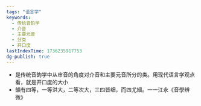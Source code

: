 ```yaml
---
tags: "语言学"
keywords:
  - 传统音韵学
  - 介音
  - 主要元音
  - 分类
  - 开口度
lastIndexTime: 1736235917753
dg-publish: true
---
```

- 是传统音韵学中从审音的角度对介音和主要元音所分的类。用现代语言学观点看，就是开口度的大小
- 韻有四等，一等洪大，二等次大，三四皆细，而四尤細。一一江永《音學辨微》